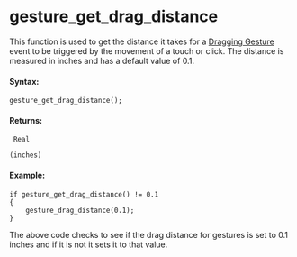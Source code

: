 # gesture_get_drag_distance

This function is used to get the distance it takes for a [Dragging
Gesture](../../../../The_Asset_Editors/Object_Properties/Gesture_Events)
event to be triggered by the movement of a touch or click. The distance
is measured in inches and has a default value of 0.1.

#### **Syntax:**

``` gml
gesture_get_drag_distance();
```

#### Returns:

``` gml
 Real

(inches)
```

#### Example:

``` gml
if gesture_get_drag_distance() != 0.1
{
    gesture_drag_distance(0.1);
}
```

The above code checks to see if the drag distance for gestures is set to
0.1 inches and if it is not it sets it to that value.
